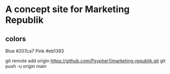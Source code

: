 # A concept site for Marketing Republik

## colors

Blue #207ca7
Pink #eb1393

git remote add origin https://github.com/Psypher1/marketing-republik.git
git push -u origin main
